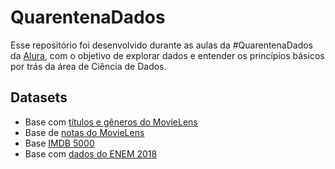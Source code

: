 # QuarentenaDados

Esse repositório foi desenvolvido durante as aulas da #QuarentenaDados da [Alura](https://www.alura.com.br/), com o objetivo de explorar dados e entender os princípios básicos por trás da área de Ciência de Dados.

## Datasets
- Base com [títulos e gêneros do MovieLens](https://raw.githubusercontent.com/alura-cursos/introducao-a-data-science/master/aula0/ml-latest-small/movies.csv)
- Base de [notas do MovieLens](https://github.com/alura-cursos/introducao-a-data-science/blob/master/aula0/ml-latest-small/ratings.csv?raw=true)
- Base [IMDB 5000](https://gist.githubusercontent.com/guilhermesilveira/24e271e68afe8fd257911217b88b2e07/raw/e70287fb1dcaad4215c3f3c9deda644058a616bc/movie_metadata.csv)
- Base com [dados do ENEM 2018](https://github.com/guilhermesilveira/enem-2018/blob/master/MICRODADOS_ENEM_2018_SAMPLE_43278.csv?raw=true)

